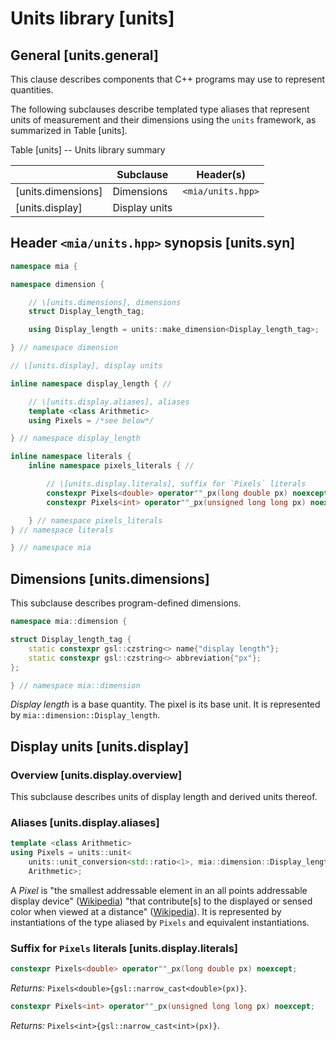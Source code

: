 # Units library \[units]

## General \[units.general]

This clause describes components
that C++ programs may use
to represent quantities.

The following subclauses describe
templated type aliases
that represent units of measurement
and their dimensions
using the `units` framework,
as summarized in Table \[units].

Table \[units] -- Units library summary

|                     | Subclause     | Header(s)         |
| ------------------- | ------------- | ----------------- |
| \[units.dimensions] | Dimensions    | `<mia/units.hpp>` |
| \[units.display]    | Display units |

## Header `<mia/units.hpp>` synopsis \[units.syn]

```C++
namespace mia {

namespace dimension {

    // \[units.dimensions], dimensions
    struct Display_length_tag;

    using Display_length = units::make_dimension<Display_length_tag>;

} // namespace dimension

// \[units.display], display units

inline namespace display_length { //

    // \[units.display.aliases], aliases
    template <class Arithmetic>
    using Pixels = /*see below*/

} // namespace display_length

inline namespace literals {
    inline namespace pixels_literals { //

        // \[units.display.literals], suffix for `Pixels` literals
        constexpr Pixels<double> operator""_px(long double px) noexcept;
        constexpr Pixels<int> operator""_px(unsigned long long px) noexcept;

    } // namespace pixels_literals
} // namespace literals

} // namespace mia
```

## Dimensions \[units.dimensions]

This subclause describes
program-defined dimensions.

```C++
namespace mia::dimension {

struct Display_length_tag {
    static constexpr gsl::czstring<> name{"display length"};
    static constexpr gsl::czstring<> abbreviation{"px"};
};

} // namespace mia::dimension
```

_Display length_ is a base quantity.
The pixel is its base unit.
It is represented by `mia::dimension::Display_length`.

## Display units \[units.display]

### Overview \[units.display.overview]

This subclause describes
units of display length
and derived units thereof.

### Aliases \[units.display.aliases]

```C++
template <class Arithmetic>
using Pixels = units::unit<
    units::unit_conversion<std::ratio<1>, mia::dimension::Display_length>,
    Arithmetic>;
```

A _Pixel_ is
"the smallest addressable element
in an all points addressable display device"
([Wikipedia](https://en.wikipedia.org/wiki/Pixel))
"that contribute\[s] to the displayed or sensed color
when viewed at a distance"
([Wikipedia](https://en.wikipedia.org/wiki/Pixel#Subpixels)).
It is represented
by instantiations of the type aliased by `Pixels`
and equivalent instantiations.

### Suffix for `Pixels` literals \[units.display.literals]

```C++
constexpr Pixels<double> operator""_px(long double px) noexcept;
```
_Returns:_ `Pixels<double>{gsl::narrow_cast<double>(px)}`.

```C++
constexpr Pixels<int> operator""_px(unsigned long long px) noexcept;
```
_Returns:_ `Pixels<int>{gsl::narrow_cast<int>(px)}`.
